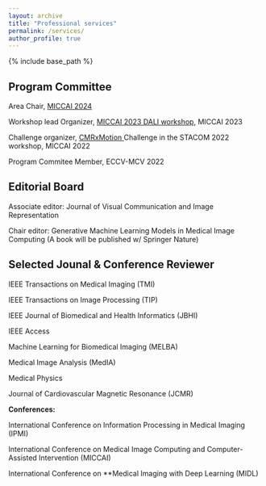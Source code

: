 ```yaml
---
layout: archive
title: "Professional services"
permalink: /services/
author_profile: true
---
```

{% include base_path %}

Program Committee
-----------------

Area Chair, [MICCAI 2024](https://conferences.miccai.org/2024/en/)

Workshop lead Organizer, [MICCAI 2023 DALI workshop](https://dali-miccai.github.io/), MICCAI 2023

Challenge organizer, [CMRxMotion ](http://cmr.miccai.cloud/)Challenge in the STACOM 2022 workshop, MICCAI 2022

Program Commitee Member, ECCV-MCV 2022

Editorial Board
---------------

Associate editor: Journal of Visual Communication and Image Representation

Chair editor: Generative Machine Learning Models in Medical Image Computing (A book will be published w/ Springer Nature)

Selected Jounal & Conference Reviewer
-------------------------------------

IEEE Transactions on Medical Imaging (TMI)

IEEE Transactions on Image Processing (TIP)

IEEE Journal of Biomedical and Health Informatics (JBHI)

IEEE Access

Machine Learning for Biomedical Imaging (MELBA)

Medical Image Analysis (MedIA)

Medical Physics

Journal of Cardiovascular Magnetic Resonance (JCMR)

**Conferences:**

International Conference on Information Processing in Medical Imaging (IPMI)

International Conference on Medical Image Computing and Computer-Assisted Intervention (MICCAI)

International Conference on **Medical Imaging with Deep Learning (MIDL)
